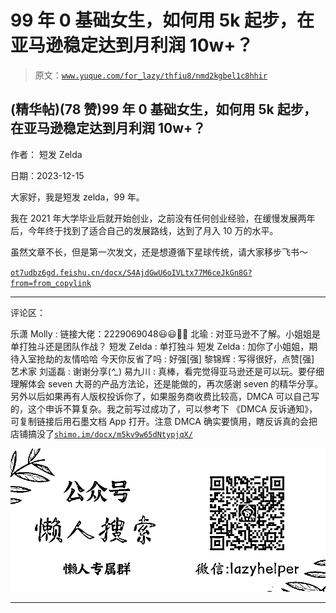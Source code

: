 # 99 年 0 基础女生，如何用 5k 起步，在亚马逊稳定达到月利润 10w+？

> 原文：[`www.yuque.com/for_lazy/thfiu8/nmd2kgbel1c8hhir`](https://www.yuque.com/for_lazy/thfiu8/nmd2kgbel1c8hhir)

## (精华帖)(78 赞)99 年 0 基础女生，如何用 5k 起步，在亚马逊稳定达到月利润 10w+？

作者： 短发 Zelda

日期：2023-12-15

大家好，我是短发 zelda，99 年。

我在 2021 年大学毕业后就开始创业，之前没有任何创业经验，在缓慢发展两年后，今年终于找到了适合自己的发展路线，达到了月入 10 万的水平。

虽然文章不长，但是第一次发文，还是想遵循下星球传统，请大家移步飞书～

[`ot7udbz6gd.feishu.cn/docx/S4AjdGwU6oIVLtx77M6ceJkGn8G?from=from_copylink`](https://ot7udbz6gd.feishu.cn/docx/S4AjdGwU6oIVLtx77M6ceJkGn8G?from=from_copylink)

* * *

评论区：

乐潇 Molly : 链接大佬：2229069048😃😃🌷🌷
北瑜 : 对亚马逊不了解。小姐姐是单打独斗还是团队作战？
短发 Zelda : 单打独斗
短发 Zelda : 加你了小姐姐，期待入室抢劫的友情哈哈
今天你反省了吗 : 好强[强]
黎锦辉 : 写得很好，点赞[强]
艺术家 刘遥磊 : 谢谢分享(*^_*)
易九川 : 真棒，看完觉得亚马逊还是可以玩。要仔细理解体会 seven 大哥的产品方法论，还是能做的，再次感谢 seven 的精华分享。另外以后如果再有人版权投诉你了，如果服务商收费比较高，DMCA 可以自己写的，这个申诉不算复杂。我之前写过成功了，可以参考下 《DMCA 反诉通知》，可复制链接后用石墨文档 App 打开。注意 DMCA 确实要慎用，瞎反诉真的会把店铺搞没了[`shimo.im/docx/m5kv9w65dNtypjqX/`](https://shimo.im/docx/m5kv9w65dNtypjqX/)

![](img/21de372a77ea1f441c613f7316831ae1.png)

* * *